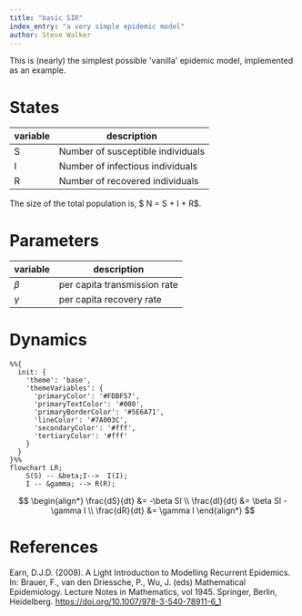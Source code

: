 ```yaml
---
title: "basic SIR"
index_entry: "a very simple epidemic model"
author: Steve Walker
---
```


This is (nearly) the simplest possible 'vanilla' epidemic model, implemented as an example.

# States

| variable | description |
| -- | -- |
| S | Number of susceptible individuals |
| I | Number of infectious individuals |
| R | Number of recovered individuals | 

The size of the total population is,  $ N = S + I + R$.
# Parameters

| variable | description |
| -- | -- |
| $\beta$ | per capita transmission rate |
| $\gamma$ | per capita recovery rate |


# Dynamics 


```mermaid
%%{
  init: {
    'theme': 'base',
    'themeVariables': {
      'primaryColor': '#FDBF57',
      'primaryTextColor': '#000',
      'primaryBorderColor': '#5E6A71',
      'lineColor': '#7A003C',
      'secondaryColor': '#fff',
      'tertiaryColor': '#fff'
    }
  }
}%%
flowchart LR;
    S(S) -- &beta;I-->  I(I);
    I -- &gamma; --> R(R);
```


$$
\begin{align*}
\frac{dS}{dt} &= -\beta SI \\
\frac{dI}{dt} &= \beta SI - \gamma I \\
\frac{dR}{dt} &= \gamma I
\end{align*}
$$


# References

Earn, D.J.D. (2008). A Light Introduction to Modelling Recurrent Epidemics. In: Brauer, F., van den Driessche, P., Wu, J. (eds) Mathematical Epidemiology. Lecture Notes in Mathematics, vol 1945. Springer, Berlin, Heidelberg. https://doi.org/10.1007/978-3-540-78911-6_1